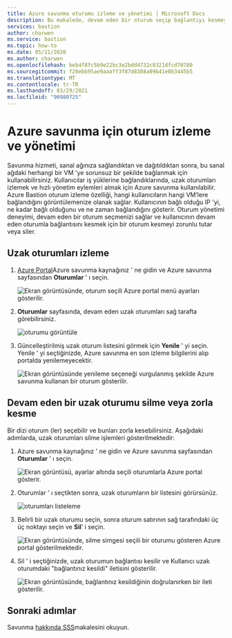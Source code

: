 ```yaml
---
title: Azure savunma oturumu izleme ve yönetimi | Microsoft Docs
description: Bu makalede, devam eden bir oturum seçip bağlantıyı kesmeyi veya silmeyi öğrenin.
services: bastion
author: charwen
ms.service: bastion
ms.topic: how-to
ms.date: 05/21/2020
ms.author: charwen
ms.openlocfilehash: beb4f8fc5b9e22bc3e2bdd4732c8321dfcd70780
ms.sourcegitcommit: f28ebb95ae9aaaff3f87d8388a09b41e0b3445b5
ms.translationtype: MT
ms.contentlocale: tr-TR
ms.lasthandoff: 03/29/2021
ms.locfileid: "90980725"
---
```

# <a name="session-monitoring-and-management-for-azure-bastion"></a>Azure savunma için oturum izleme ve yönetimi

Savunma hizmeti, sanal ağınıza sağlandıktan ve dağıtıldıktan sonra, bu sanal ağdaki herhangi bir VM 'ye sorunsuz bir şekilde bağlanmak için kullanabilirsiniz. Kullanıcılar iş yüklerine bağlandıklarında, uzak oturumları izlemek ve hızlı yönetim eylemleri almak için Azure savunma kullanılabilir. Azure Bastion oturum izleme özelliği, hangi kullanıcıların hangi VM’lere bağlandığını görüntülemenize olanak sağlar. Kullanıcının bağlı olduğu IP 'yi, ne kadar bağlı olduğunu ve ne zaman bağlandığını gösterir. Oturum yönetimi deneyimi, devam eden bir oturum seçmenizi sağlar ve kullanıcının devam eden oturumla bağlantısını kesmek için bir oturum kesmeyi zorunlu tutar veya siler.

## <a name="monitor-remote-sessions"></a><a name="monitor"></a>Uzak oturumları izleme

1. [Azure Portal](https://portal.azure.com)Azure savunma kaynağınız ' ne gidin ve Azure savunma sayfasından **Oturumlar** ' ı seçin.

   ![Ekran görüntüsünde, oturum seçili Azure portal menü ayarları gösterilir.](./media/session-monitoring/sessions.png)
2. **Oturumlar** sayfasında, devam eden uzak oturumları sağ tarafta görebilirsiniz.

   ![oturumu görüntüle](./media/session-monitoring/view-session.png)
3. Güncelleştirilmiş uzak oturum listesini görmek için **Yenile** ' yi seçin. Yenile ' yi seçtiğinizde, Azure savunma en son izleme bilgilerini alıp portalda yenilemeyecektir.

   ![Ekran görüntüsünde yenileme seçeneği vurgulanmış şekilde Azure savunma kullanan bir oturum gösterilir.](./media/session-monitoring/refresh.png)


## <a name="delete-or-force-disconnect-an-ongoing-remote-session"></a><a name="view"></a>Devam eden bir uzak oturumu silme veya zorla kesme

Bir dizi oturum (ler) seçebilir ve bunları zorla kesebilirsiniz. Aşağıdaki adımlarda, uzak oturumları silme işlemleri gösterilmektedir:

1. Azure savunma kaynağınız ' ne gidin ve Azure savunma sayfasından **Oturumlar** ' ı seçin.

   ![Ekran görüntüsü, ayarlar altında seçili oturumlarla Azure portal gösterir.](./media/session-monitoring/navigate.png)
2. Oturumlar ' ı seçtikten sonra, uzak oturumların bir listesini görürsünüz.

   ![oturumları listeleme](./media/session-monitoring/list.png)
3. Belirli bir uzak oturumu seçin, sonra oturum satırının sağ tarafındaki üç üç noktayı seçin ve **Sil**' i seçin.

   ![Ekran görüntüsünde, silme simgesi seçili bir oturumu gösteren Azure portal gösterilmektedir.](./media/session-monitoring/delete.png)
4. Sil ' i seçtiğinizde, uzak oturumun bağlantısı kesilir ve Kullanıcı uzak oturumdaki "bağlantınız kesildi" iletisini gösterilir.

   ![Ekran görüntüsünde, bağlantınız kesildiğinin doğrulanırken bir ileti gösterilir.](./media/session-monitoring/disconnect.png)

## <a name="next-steps"></a>Sonraki adımlar

Savunma [hakkında SSS](bastion-faq.md)makalesini okuyun.
